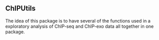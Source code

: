 
## ChIPUtils

The idea of this package is to have several of the functions used in a
exploratory analysis of ChIP-seq and ChIP-exo data all together in one
package.


